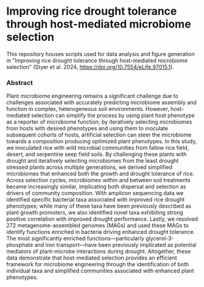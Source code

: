 # Improving rice drought tolerance through host-mediated microbiome selection

This repository houses scripts used for data analysis and figure generation in "Improving rice drought tolerance through host-mediated microbiome selection" (Styer et al. 2024, https://doi.org/10.7554/eLife.97015.1).

### Abstract
Plant microbiome engineering remains a significant challenge due to challenges associated with accurately predicting microbiome assembly and function in complex, heterogeneous soil environments. However, host-mediated selection can simplify the process by using plant host phenotype as a reporter of microbiome function; by iteratively selecting microbiomes from hosts with desired phenotypes and using them to inoculate subsequent cohorts of hosts, artificial selection can steer the microbiome towards a composition producing optimized plant phenotypes. In this study, we inoculated rice with wild microbial communities from fallow rice field, desert, and serpentine seep field soils. By challenging these plants with drought and iteratively selecting microbiomes from the least drought stressed plants across multiple generations, we derived simplified microbiomes that enhanced both the growth and drought tolerance of rice. Across selection cycles, microbiomes within and between soil treatments became increasingly similar, implicating both dispersal and selection as drivers of community composition. With amplicon sequencing data we identified specific bacterial taxa associated with improved rice drought phenotypes; while many of these taxa have been previously described as plant growth promoters, we also identified novel taxa exhibiting strong positive correlation with improved drought performance. Lastly, we resolved 272 metagenome-assembled genomes (MAGs) and used these MAGs to identify functions enriched in bacteria driving enhanced drought tolerance. The most significantly enriched functions—particularly glycerol-3-phosphate and iron transport—have been previously implicated as potential mediators of plant-microbe interactions during drought. Altogether, these data demonstrate that host-mediated selection provides an efficient framework for microbiome engineering through the identification of both individual taxa and simplified communities associated with enhanced plant phenotypes.
